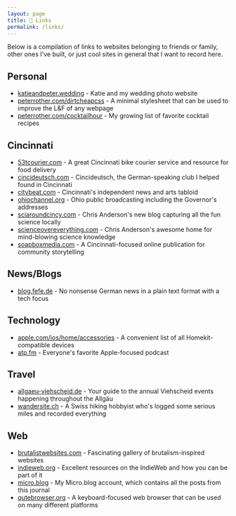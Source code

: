 ```yaml
---
layout: page
title: 🔗 Links
permalink: /links/
---
```


Below is a compilation of links to websites belonging to friends or
family, other ones I've built, or just cool sites in general that I want to
record here.

## Personal

- [katieandpeter.wedding](https://katieandpeter.wedding) -
Katie and my wedding photo website
- [peterrother.com/dirtcheapcss](https://peterrother.com/dirtcheapcss/) -
A minimal stylesheet that can be used to improve the L&F of any webpage
- [peterrother.com/cocktailhour](https://peterrother.com/cocktailhour/) -
My growing list of favorite cocktail recipes

## Cincinnati

- [53tcourier.com](https://www.53tcourier.com) -
A great Cincinnati bike courier service and resource for food delivery
- [cincideutsch.com](http://cincideutsch.com/) -
Cincideutsch, the German-speaking club I helped found in Cincinnati
- [citybeat.com](https://www.citybeat.com) -
Cincinnati's independent news and arts tabloid
- [ohiochannel.org](http://ohiochannel.org) -
Ohio public broadcasting including the Governor's addresses
- [sciaroundcincy.com](https://sciaroundcincy.com) -
Chris Anderson's new blog capturing all the fun science locally
- [scienceovereverything.com](http://scienceovereverything.com) -
Chris Anderson's awesome home for mind-blowing science knowledge
- [soapboxmedia.com](https://www.soapboxmedia.com) -
A Cincinnati-focused online publication for community storytelling

## News/Blogs

- [blog.fefe.de](http://blog.fefe.de) -
No nonsense German news in a plain text format with a tech focus

## Technology

- [apple.com/ios/home/accessories](https://www.apple.com/ios/home/accessories/) -
A convenient list of all Homekit-compatible devices
- [atp.fm](https://atp.fm) -
Everyone's favorite Apple-focused podcast

## Travel

- [allgaeu-viehscheid.de](https://www.allgaeu-viehscheid.de) -
Your guide to the annual Viehscheid events happening throughout the Allgäu
- [wandersite.ch](http://www.wandersite.ch) -
A Swiss hiking hobbyist who's logged some serious miles and recorded everything

## Web

- [brutalistwebsites.com](https://brutalistwebsites.com) -
Fascinating gallery of brutalism-inspired websites
- [indieweb.org](https://indieweb.org) -
Excellent resources on the IndieWeb and how you can be part of it
- <a href="https://micro.blog/peterrother" rel="me">micro.blog</a> -
My Micro.blog account, which contains all the posts from this journal
- [qutebrowser.org](https://www.qutebrowser.org) -
A keyboard-focused web browser that can be used on many different platforms
